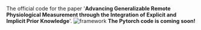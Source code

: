 The official code for the paper '**Advancing Generalizable Remote Physiological Measurement through the Integration of Explicit and Implicit Prior Knowledge**'.
![framework](https://github.com/keke-nice/Greip/assets/83239988/a604823d-cbe3-4bdd-9c5f-6eb20c1bc1f6)
**The Pytorch code is coming soon!**
